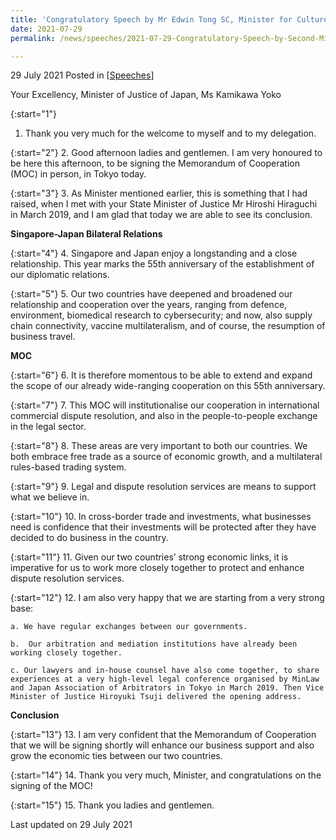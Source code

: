 ```yaml
---
title: 'Congratulatory Speech by Mr Edwin Tong SC, Minister for Culture, Community and Youth and Second Minister for Law at the Signing Ceremony of Memorandum of Cooperation in Tokyo, Japan'
date: 2021-07-29
permalink: /news/speeches/2021-07-29-Congratulatory-Speech-by-Second-Minister-Edwin-Tong-at-MOC-Signing-Ceremony

---
```



29 July 2021 Posted in [[Speeches](/news/speeches)]

Your Excellency,
Minister of Justice of Japan,
Ms Kamikawa Yoko

{:start="1"}
1.	Thank you very much for the welcome to myself and to my delegation.
 
{:start="2"}
2.	Good afternoon ladies and gentlemen. I am very honoured to be here this afternoon, to be signing the Memorandum of Cooperation (MOC) in person, in Tokyo today.

{:start="3"}
3.	As Minister mentioned earlier, this is something that I had raised, when I met with your State Minister of Justice Mr Hiroshi Hiraguchi in March 2019, and I am glad that today we are able to see its conclusion.

**Singapore-Japan Bilateral Relations**

{:start="4"}
4.	Singapore and Japan enjoy a longstanding and a close relationship. This year marks the 55th anniversary of the establishment of our diplomatic relations.

{:start="5"}
5.	 Our two countries have deepened and broadened our relationship and cooperation over the years, ranging from defence, environment, biomedical research to cybersecurity; and now, also supply chain connectivity, vaccine multilateralism, and of course, the resumption of business travel.

**MOC**

{:start="6"}
6.	It is therefore momentous to be able to extend and expand the scope of our already wide-ranging cooperation on this 55th anniversary.
 
{:start="7"}
7.	This MOC will institutionalise our cooperation in international commercial dispute resolution, and also in the people-to-people exchange in the legal sector.

{:start="8"}
8.	These areas are very important to both our countries. We both embrace free trade as a source of economic growth, and a multilateral rules-based trading system.

{:start="9"}
9.	Legal and dispute resolution services are means to support what we believe in.

{:start="10"}
10.	In cross-border trade and investments, what businesses need is confidence that their investments will be protected after they have decided to do business in the country.

{:start="11"}
11.	Given our two countries’ strong economic links, it is imperative for us to work more closely together to protect and enhance dispute resolution services.

{:start="12"}
12.	 I am also very happy that we are starting from a very strong base:

    a. We have regular exchanges between our governments.
    
    b.	Our arbitration and mediation institutions have already been working closely together.
    
    c. Our lawyers and in-house counsel have also come together, to share experiences at a very high-level legal conference organised by MinLaw and Japan Association of Arbitrators in Tokyo in March 2019. Then Vice Minister of Justice Hiroyuki Tsuji delivered the opening address.

**Conclusion**

{:start="13"}
13.	 I am very confident that the Memorandum of Cooperation that we will be signing shortly will enhance our business support and also grow the economic ties between our two countries.

{:start="14"}
14.	Thank you very much, Minister, and congratulations on the signing of the MOC!

{:start="15"}
15.	Thank you ladies and gentlemen.


<p class="right-side-updated">Last updated on 29 July 2021</p>
